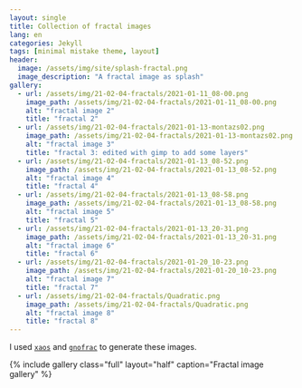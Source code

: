 ```yaml
---
layout: single
title: Collection of fractal images
lang: en
categories: Jekyll
tags: [minimal mistake theme, layout]
header:
  image: /assets/img/site/splash-fractal.png
  image_description: "A fractal image as splash"
gallery:
  - url: /assets/img/21-02-04-fractals/2021-01-11_08-00.png
    image_path: /assets/img/21-02-04-fractals/2021-01-11_08-00.png
    alt: "fractal image 2"
    title: "fractal 2"
  - url: /assets/img/21-02-04-fractals/2021-01-13-montazs02.png
    image_path: /assets/img/21-02-04-fractals/2021-01-13-montazs02.png
    alt: "fractal image 3"
    title: "fractal 3: edited with gimp to add some layers"
  - url: /assets/img/21-02-04-fractals/2021-01-13_08-52.png
    image_path: /assets/img/21-02-04-fractals/2021-01-13_08-52.png
    alt: "fractal image 4"
    title: "fractal 4"
  - url: /assets/img/21-02-04-fractals/2021-01-13_08-58.png
    image_path: /assets/img/21-02-04-fractals/2021-01-13_08-58.png
    alt: "fractal image 5"
    title: "fractal 5"
  - url: /assets/img/21-02-04-fractals/2021-01-13_20-31.png
    image_path: /assets/img/21-02-04-fractals/2021-01-13_20-31.png
    alt: "fractal image 6"
    title: "fractal 6"
  - url: /assets/img/21-02-04-fractals/2021-01-20_10-23.png
    image_path: /assets/img/21-02-04-fractals/2021-01-20_10-23.png
    alt: "fractal image 7"
    title: "fractal 7"
  - url: /assets/img/21-02-04-fractals/Quadratic.png
    image_path: /assets/img/21-02-04-fractals/Quadratic.png
    alt: "fractal image 8"
    title: "fractal 8"
---
```

I used [`xaos`]() and [`gnofrac`]() to generate these images.

{% include gallery class="full" layout="half" caption="Fractal image gallery" %}
